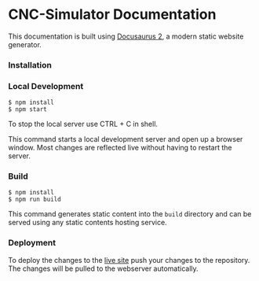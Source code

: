 # CNC-Simulator Documentation

This documentation is built using [Docusaurus 2](https://v2.docusaurus.io/), a modern static website generator.

### Installation


### Local Development

```
$ npm install
$ npm start
```

To stop the local server use CTRL + C in shell.

This command starts a local development server and open up a browser window. Most changes are reflected live without having to restart the server.

### Build

```
$ npm install
$ npm run build
```

This command generates static content into the `build` directory and can be served using any static contents hosting service.

### Deployment

To deploy the changes to the [live site](https://docs.cnc.timon.cloud/) push your changes to the repository. The changes will be pulled to the webserver automatically.
